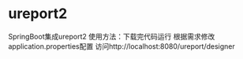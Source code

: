 # ureport2
SpringBoot集成ureport2
使用方法：下载完代码运行 根据需求修改application.properties配置
访问http://localhost:8080/ureport/designer
